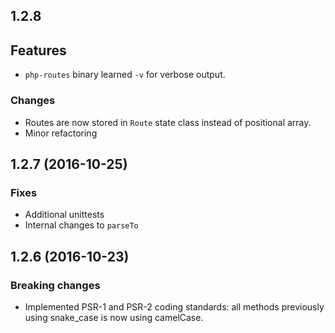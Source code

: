 ## 1.2.8

## Features

- `php-routes` binary learned `-v` for verbose output.

### Changes

- Routes are now stored in `Route` state class instead of positional
  array.
- Minor refactoring

## 1.2.7 (2016-10-25)

### Fixes

- Additional unittests
- Internal changes to `parseTo`

## 1.2.6 (2016-10-23)

### Breaking changes

- Implemented PSR-1 and PSR-2 coding standards: all methods previously
  using snake_case is now using camelCase.
